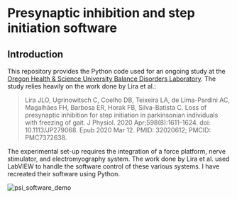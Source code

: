 # Presynaptic inhibition and step initiation software

## Introduction
This repository provides the Python code used for an ongoing study at the [Oregon Health & Science University Balance Disorders Laboratory](https://www.ohsu.edu/school-of-medicine/neurology/balance-disorders-laboratory). The study relies heavily on the work done by Lira et al.:
>Lira JLO, Ugrinowitsch C, Coelho DB, Teixeira LA, de Lima-Pardini AC, Magalhães FH, Barbosa ER, Horak FB, Silva-Batista C. Loss of presynaptic inhibition for step initiation in parkinsonian individuals with freezing of gait. J Physiol. 2020 Apr;598(8):1611-1624. doi: 10.1113/JP279068. Epub 2020 Mar 12. PMID: 32020612; PMCID: PMC7372638.

The experimental set-up requires the integration of a force platform, nerve stimulator, and electromyography system. The work done by Lira et al. used LabVIEW to handle the software control of these various systems. I have recreated their software using Python.

![psi_software_demo](https://user-images.githubusercontent.com/110939627/211441097-f5f55c5b-bdff-4a4a-91d9-8af2da614404.gif)

